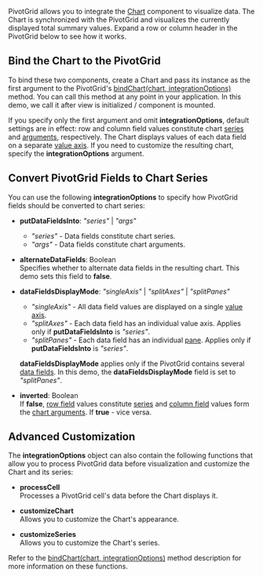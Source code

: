 PivotGrid allows you to integrate the [Chart](/Documentation/ApiReference/UI_Components/dxChart/) component to visualize data. The Chart is synchronized with the PivotGrid and visualizes the currently displayed total summary values. Expand a row or column header in the PivotGrid below to see how it works.
<!--split-->

## Bind the Chart to the PivotGrid

To bind these two components, create a Chart and pass its instance as the first argument to the PivotGrid's [bindChart(chart, integrationOptions)](/Documentation/ApiReference/UI_Components/dxPivotGrid/Methods/#bindChartchart_integrationOptions) method. You can call this method at any point in your application. In this demo, we call it after view is initialized / component is mounted.

If you specify only the first argument and omit **integrationOptions**, default settings are in effect: row and column field values constitute chart [series](/Documentation/ApiReference/UI_Components/dxChart/Configuration/series/) and [arguments](/Documentation/ApiReference/UI_Components/dxChart/Configuration/argumentAxis/), respectively. The Chart displays values of each data field on a separate [value axis](/Documentation/ApiReference/UI_Components/dxChart/Configuration/valueAxis/). If you need to customize the resulting chart, specify the **integrationOptions** argument.  

## Convert PivotGrid Fields to Chart Series

You can use the following **integrationOptions** to specify how PivotGrid fields should be converted to chart series:

- **putDataFieldsInto**: *"series"* | *"args"*     

    - *"series"* - Data fields constitute chart series.
    - *"args"* - Data fields constitute chart arguments.  

- **alternateDataFields**: Boolean       
Specifies whether to alternate data fields in the resulting chart. This demo sets this field to **false**.

- **dataFieldsDisplayMode**: *"singleAxis"* | *"splitAxes"* | *"splitPanes"*     

    - *"singleAxis"* - All data field values are displayed on a single [value axis](/Documentation/ApiReference/UI_Components/dxChart/Configuration/valueAxis/).  
    - *"splitAxes"* - Each data field has an individual value axis. Applies only if **putDataFieldsInto** is *"series"*.
    - *"splitPanes"* - Each data field has an individual [pane](/Documentation/ApiReference/UI_Components/dxChart/Configuration/panes/). Applies only if **putDataFieldsInto** is *"series"*.

    **dataFieldsDisplayMode** applies only if the PivotGrid contains several [data fields](/Documentation/ApiReference/Data_Layer/PivotGridDataSource/Configuration/fields/). In this demo, the **dataFieldsDisplayMode** field is set to *"splitPanes"*.

- **inverted**: Boolean      
If **false**, [row field](/Documentation/Guide/UI_Components/PivotGrid/Visual_Elements/#Headers) values constitute [series](/Documentation/ApiReference/UI_Components/dxChart/Configuration/series/) and [column field](/Documentation/Guide/UI_Components/PivotGrid/Visual_Elements/#Headers) values form the [chart arguments](/Documentation/ApiReference/UI_Components/dxChart/Configuration/argumentAxis/). If **true** - vice versa.

## Advanced Customization

The **integrationOptions** object can also contain the following functions that allow you to process PivotGrid data before visualization and customize the Chart and its series:

- **processCell**       
Processes a PivotGrid cell's data before the Chart displays it.

- **customizeChart**        
Allows you to customize the Chart's appearance.

- **customizeSeries**       
Allows you to customize the Chart's series.

Refer to the [bindChart(chart, integrationOptions)](/Documentation/ApiReference/UI_Components/dxPivotGrid/Methods/#bindChartchart_integrationOptions) method description for more information on these functions.
